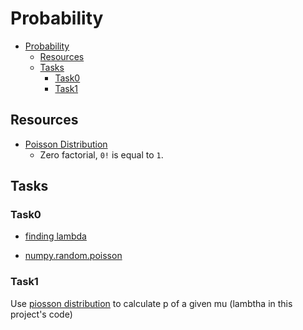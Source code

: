 # Probability

- [Probability](#probability)
  - [Resources](#resources)
  - [Tasks](#tasks)
    - [Task0](#task0)
    - [Task1](#task1)

## Resources

* [Poisson Distribution](https://onlinestatbook.com/2/probability/poisson.html)
  * Zero factorial, `0!` is equal to `1`.
## Tasks

### Task0

* [finding lambda](https://www.youtube.com/watch?v=AS0cLTiVrRY)

* [numpy.random.poisson](https://docs.scipy.org/doc/numpy-1.14.0/reference/generated/numpy.random.poisson.html)

### Task1

Use [piosson distribution](#resources) to calculate p of a given mu (lambtha in this project's code)

